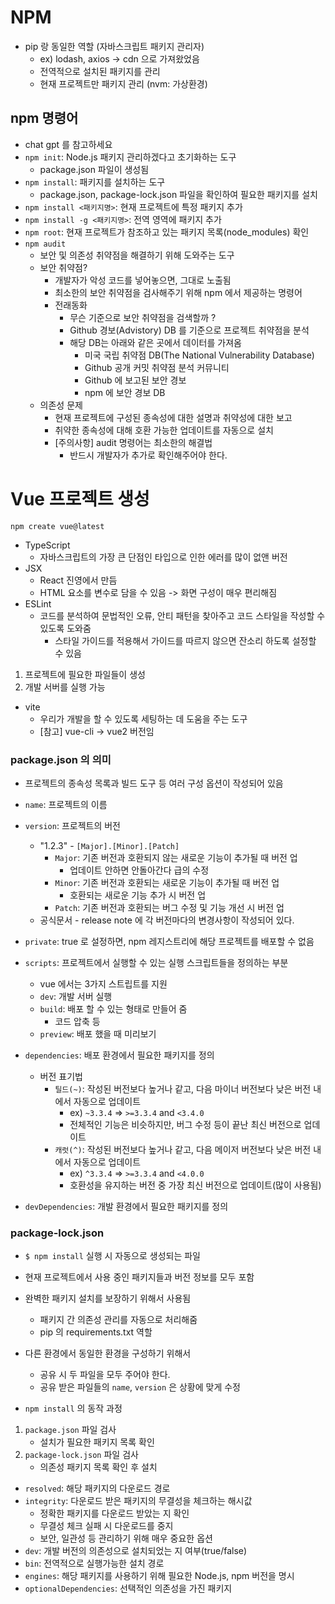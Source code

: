 # NPM

- pip 랑 동일한 역할 (자바스크립트 패키지 관리자)
  - ex) lodash, axios -> cdn 으로 가져왔었음
  - 전역적으로 설치된 패키지를 관리
  - 현재 프로젝트만 패키지 관리 (nvm: 가상환경)

## npm 명령어

- chat gpt 를 참고하세요
- `npm init`: Node.js 패키지 관리하겠다고 초기화하는 도구
  - package.json 파일이 생성됨
- `npm install`: 패키지를 설치하는 도구
  - package.json, package-lock.json 파일을 확인하여 필요한 패키지를 설치
- `npm install <패키지명>`: 현재 프로젝트에 특정 패키지 추가
- `npm install -g <패키지명>`: 전역 영역에 패키지 추가
- `npm root`: 현재 프로젝트가 참조하고 있는 패키지 목록(node_modules) 확인
- `npm audit`
  - 보안 및 의존성 취약점을 해결하기 위해 도와주는 도구
  - 보안 취약점?
    - 개발자가 악성 코드를 넣어놓으면, 그대로 노출됨
    - 최소한의 보안 취약점을 검사해주기 위해 npm 에서 제공하는 명령어
    - 전래동화
      - 무슨 기준으로 보안 취약점을 검색할까 ?
      - Github 경보(Advistory) DB 를 기준으로 프로젝트 취약점을 분석
      - 해당 DB는 아래와 같은 곳에서 데이터를 가져옴
        - 미국 국립 취약점 DB(The National Vulnerability Database)
        - Github 공개 커밋 취약점 분석 커뮤니티
        - Github 에 보고된 보안 경보
        - npm 에 보안 경보 DB
  - 의존성 문제
    - 현재 프로젝트에 구성된 종속성에 대한 설명과 취약성에 대한 보고
    - 취약한 종속성에 대해 호환 가능한 업데이트를 자동으로 설치
    - [주의사항] audit 명령어는 최소한의 해결법
      - 반드시 개발자가 추가로 확인해주어야 한다.


     
# Vue 프로젝트 생성
```npm create vue@latest```

- TypeScript
  - 자바스크립트의 가장 큰 단점인 타입으로 인한 에러를 많이 없앤 버전
- JSX
  - React 진영에서 만듬
  - HTML 요소를 변수로 담을 수 있음 -> 화면 구성이 매우 편리해짐
- ESLint
  - 코드를 분석하여 문법적인 오류, 안티 패턴을 찾아주고 코드 스타일을 작성할 수 있도록 도와줌
    - 스타일 가이드를 적용해서 가이드를 따르지 않으면 잔소리 하도록 설정할 수 있음

1. 프로젝트에 필요한 파일들이 생성
2. 개발 서버를 실행 가능

- vite
  - 우리가 개발을 할 수 있도록 세팅하는 데 도움을 주는 도구
  - [참고] vue-cli -> vue2 버전임

### package.json 의 의미

- 프로젝트의 종속성 목록과 빌드 도구 등 여러 구성 옵션이 작성되어 있음

- `name`: 프로젝트의 이름
- `version`: 프로젝트의 버전
  - "1.2.3" - `[Major].[Minor].[Patch]`
    - `Major`: 기존 버전과 호환되지 않는 새로운 기능이 추가될 때 버전 업
      - 업데이트 안하면 안돌아간다 급의 수정
    - `Minor`: 기존 버전과 호환되는 새로운 기능이 추가될 때 버전 업
      - 호환되는 새로운 기능 추가 시 버전 업
    - `Patch`: 기존 버전과 호환되는 버그 수정 및 기능 개선 시 버전 업
  - 공식문서 - release note 에 각 버전마다의 변경사항이 작성되어 있다.
- `private`: true 로 설정하면, npm 레지스트리에 해당 프로젝트를 배포할 수 없음
- `scripts`: 프로젝트에서 실행할 수 있는 실행 스크립트들을 정의하는 부분
  - vue 에서는 3가지 스트립트를 지원
  - `dev`: 개발 서버 실행
  - `build`: 배포 할 수 있는 형태로 만들어 줌
    - 코드 압축 등
  - `preview`: 배포 했을 때 미리보기
- `dependencies`: 배포 환경에서 필요한 패키지를 정의
  - 버전 표기법
    - `틸드(~)`: 작성된 버전보다 높거나 같고, 다음 마이너 버전보다 낮은 버전 내에서 자동으로 업데이트
      - ex) `~3.3.4` => `>=3.3.4` and `<3.4.0`
      - 전체적인 기능은 비슷하지만, 버그 수정 등이 끝난 최신 버전으로 업데이트
    - `캐럿(^)`: 작성된 버전보다 높거나 같고, 다음 메이저 버전보다 낮은 버전 내에서 자동으로 업데이트
      - ex) `^3.3.4` => `>=3.3.4` and `<4.0.0`
      - 호환성을 유지하는 버전 중 가장 최신 버전으로 업데이트(많이 사용됨)
- `devDependencies`: 개발 환경에서 필요한 패키지를 정의

### package-lock.json

- `$ npm install` 실행 시 자동으로 생성되는 파일
- 현재 프로젝트에서 사용 중인 패키지들과 버전 정보를 모두 포함
- 완벽한 패키지 설치를 보장하기 위해서 사용됨
  - 패키지 간 의존성 관리를 자동으로 처리해줌
  - pip 의 requirements.txt 역할
- 다른 환경에서 동일한 환경을 구성하기 위해서
  - 공유 시 두 파일을 모두 주어야 한다.
  - 공유 받은 파일들의 `name`, `version` 은 상황에 맞게 수정

- `npm install` 의 동작 과정
1. `package.json` 파일 검사
   -  설치가 필요한 패키지 목록 확인
2. `package-lock.json` 파일 검사
   -  의존성 패키지 목록 확인 후 설치

- `resolved`: 해당 패키지의 다운로드 경로
- `integrity`: 다운로드 받은 패키지의 무결성을 체크하는 해시값
  - 정확한 패키지를 다운로드 받았는 지 확인
  - 무결성 체크 실패 시 다운로드를 중지
  - 보안, 일관성 등 관리하기 위해 매우 중요한 옵션
- `dev`: 개발 버전의 의존성으로 설치되었는 지 여부(true/false)
- `bin`: 전역적으로 실행가능한 설치 경로
- `engines`: 해당 패키지를 사용하기 위해 필요한 Node.js, npm 버전을 명시
- `optionalDependencies`: 선택적인 의존성을 가진 패키지